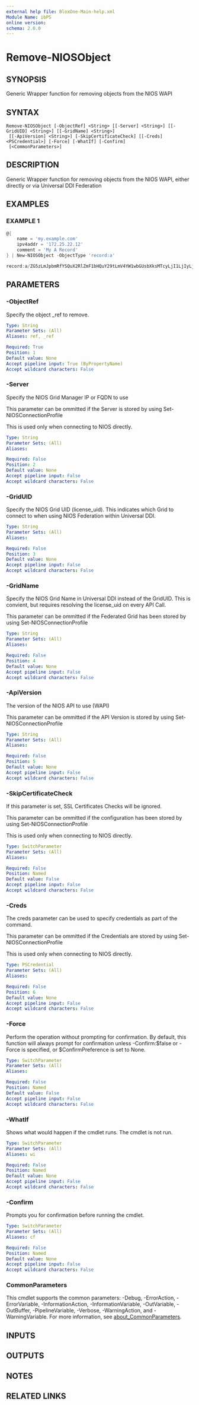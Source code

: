 ```yaml
---
external help file: BloxOne-Main-help.xml
Module Name: ibPS
online version:
schema: 2.0.0
---
```


# Remove-NIOSObject

## SYNOPSIS
Generic Wrapper function for removing objects from the NIOS WAPI

## SYNTAX

```
Remove-NIOSObject [-ObjectRef] <String> [[-Server] <String>] [[-GridUID] <String>] [[-GridName] <String>]
 [[-ApiVersion] <String>] [-SkipCertificateCheck] [[-Creds] <PSCredential>] [-Force] [-WhatIf] [-Confirm]
 [<CommonParameters>]
```

## DESCRIPTION
Generic Wrapper function for removing objects from the NIOS WAPI, either directly or via Universal DDI Federation

## EXAMPLES

### EXAMPLE 1
```powershell
@{
    name = 'my.example.com'
    ipv4addr = '172.25.22.12'
    comment = 'My A Record'
} | New-NIOSObject -ObjectType 'record:a'

record:a/ZG5zLmJpbmRfYSQuX2RlZmF1bHQuY29tLmV4YW1wbGUsbXksMTcyLjI1LjIyLjEy:my.example.com/default
```

## PARAMETERS

### -ObjectRef
Specify the object _ref to remove.

```yaml
Type: String
Parameter Sets: (All)
Aliases: ref, _ref

Required: True
Position: 1
Default value: None
Accept pipeline input: True (ByPropertyName)
Accept wildcard characters: False
```

### -Server
Specify the NIOS Grid Manager IP or FQDN to use

This parameter can be ommitted if the Server is stored by using Set-NIOSConnectionProfile

This is used only when connecting to NIOS directly.

```yaml
Type: String
Parameter Sets: (All)
Aliases:

Required: False
Position: 2
Default value: None
Accept pipeline input: False
Accept wildcard characters: False
```

### -GridUID
Specify the NIOS Grid UID (license_uid).
This indicates which Grid to connect to when using NIOS Federation within Universal DDI.

```yaml
Type: String
Parameter Sets: (All)
Aliases:

Required: False
Position: 3
Default value: None
Accept pipeline input: False
Accept wildcard characters: False
```

### -GridName
Specify the NIOS Grid Name in Universal DDI instead of the GridUID.
This is convient, but requires resolving the license_uid on every API Call.

This parameter can be ommitted if the Federated Grid has been stored by using Set-NIOSConnectionProfile

```yaml
Type: String
Parameter Sets: (All)
Aliases:

Required: False
Position: 4
Default value: None
Accept pipeline input: False
Accept wildcard characters: False
```

### -ApiVersion
The version of the NIOS API to use (WAPI)

This parameter can be ommitted if the API Version is stored by using Set-NIOSConnectionProfile

```yaml
Type: String
Parameter Sets: (All)
Aliases:

Required: False
Position: 5
Default value: None
Accept pipeline input: False
Accept wildcard characters: False
```

### -SkipCertificateCheck
If this parameter is set, SSL Certificates Checks will be ignored.

This parameter can be ommitted if the configuration has been stored by using Set-NIOSConnectionProfile

This is used only when connecting to NIOS directly.

```yaml
Type: SwitchParameter
Parameter Sets: (All)
Aliases:

Required: False
Position: Named
Default value: False
Accept pipeline input: False
Accept wildcard characters: False
```

### -Creds
The creds parameter can be used to specify credentials as part of the command.

This parameter can be ommitted if the Credentials are stored by using Set-NIOSConnectionProfile

This is used only when connecting to NIOS directly.

```yaml
Type: PSCredential
Parameter Sets: (All)
Aliases:

Required: False
Position: 6
Default value: None
Accept pipeline input: False
Accept wildcard characters: False
```

### -Force
Perform the operation without prompting for confirmation.
By default, this function will always prompt for confirmation unless -Confirm:$false or -Force is specified, or $ConfirmPreference is set to None.

```yaml
Type: SwitchParameter
Parameter Sets: (All)
Aliases:

Required: False
Position: Named
Default value: False
Accept pipeline input: False
Accept wildcard characters: False
```

### -WhatIf
Shows what would happen if the cmdlet runs.
The cmdlet is not run.

```yaml
Type: SwitchParameter
Parameter Sets: (All)
Aliases: wi

Required: False
Position: Named
Default value: None
Accept pipeline input: False
Accept wildcard characters: False
```

### -Confirm
Prompts you for confirmation before running the cmdlet.

```yaml
Type: SwitchParameter
Parameter Sets: (All)
Aliases: cf

Required: False
Position: Named
Default value: None
Accept pipeline input: False
Accept wildcard characters: False
```

### CommonParameters
This cmdlet supports the common parameters: -Debug, -ErrorAction, -ErrorVariable, -InformationAction, -InformationVariable, -OutVariable, -OutBuffer, -PipelineVariable, -Verbose, -WarningAction, and -WarningVariable. For more information, see [about_CommonParameters](http://go.microsoft.com/fwlink/?LinkID=113216).

## INPUTS

## OUTPUTS

## NOTES

## RELATED LINKS
